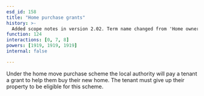 ```yaml
---
esd_id: 158
title: "Home purchase grants"
history: >-
  Added scope notes in version 2.02. Term name changed from 'Home ownership service - home move purchase grants' to 'Housing - council - new home purchase grants' in version 3.00. Name changed to 'Home purchase grant' in version 4.00.
function: 124
interactions: [0, 7, 8]
powers: [1919, 1919, 1919]
internal: false

---
```


Under the home move purchase scheme the local authority will pay a tenant a grant to help them buy their new home. The tenant must give up their property to be eligible for this scheme.

